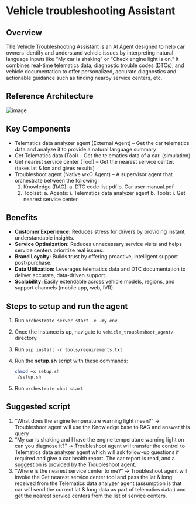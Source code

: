 # Vehicle troubleshooting Assistant

## Overview

The Vehicle Troubleshooting Assistant is an AI Agent designed to help car owners identify and understand vehicle issues by interpreting natural language inputs like “My car is shaking” or “Check engine light is on.”
It combines real-time telematics data, diagnostic trouble codes (DTCs), and vehicle documentation to offer personalized, accurate diagnostics and actionable guidance such as finding nearby service centers, etc.

## Reference Architecture

![image](https://github.ibm.com/ecosystem-engineering-lab/wxo_agents/assets/244854/ba1b2444-be65-43e1-b7c7-31148495dc22)


## Key Components

- Telematics data analyzer agent (External Agent) – Get the car telematics data and analyze it to provide a natural language summary
- Get Telematics data (Tool) – Get the telematics data of a car. (simulation)
- Get nearest service center (Tool) – Get the nearest service center. (takes lat & lon and gives results)
- Troubleshoot agent (Native wxO Agent) – A supervisor agent that orchestrate between the following:
    1. Knowledge (RAG):
        a. DTC code list.pdf
        b. Car user manual.pdf
    2. Toolset:
        a. Agents:
            i. Telematics data analyzer agent
        b. Tools:
            i. Get nearest service center

## Benefits

- **Customer Experience:** Reduces stress for drivers by providing instant, understandable insights.
- **Service Optimization:** Reduces unnecessary service visits and helps service centers prioritize real issues.
- **Brand Loyalty:** Builds trust by offering proactive, intelligent support post-purchase.
- **Data Utilization:** Leverages telematics data and DTC documentation to deliver accurate, data-driven support.
- **Scalability:** Easily extendable across vehicle models, regions, and support channels (mobile app, web, IVR).

## Steps to setup and run the agent

1. Run `orchestrate server start -e .my-env`
1. Once the instance is up, navigate to `vehicle_troubleshoot_agent/` directory.
1. Run `pip install -r tools/requirements.txt`
1. Run the **setup.sh** script with these commands:

    ```bash
    chmod +x setup.sh
    ./setup.sh
    ```

1. Run `orchestrate chat start`

## Suggested script

1. “What does the engine temperature warning light mean?” -> Troubleshoot agent will use the Knowledge base to RAG and answer this query
2. “My car is shaking and I have the engine temperature warning light on can you diagnose it?” -> Troubleshoot agent will transfer the control to Telematics data analyzer agent which will ask follow-up questions if required and give a car health report. The car report is read, and a suggestion is provided by the Troubleshoot agent.
3. “Where is the nearest service center to me?” -> Troubleshoot agent will invoke the Get nearest service center tool and pass the lat & long received from the Telematics data analyzer agent (assumption is that car will send the current lat & long data as part of telematics data.) and get the nearest service centers from the list of service centers.

